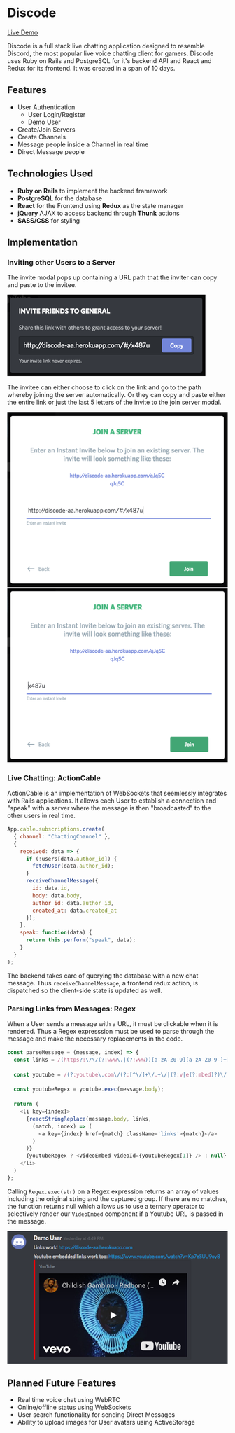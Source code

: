 # Discode

[Live Demo](http://discode-aa.herokuapp.com "Live Demo")

Discode is a full stack live chatting application designed to resemble Discord, the most popular live voice chatting client for gamers. Discode uses Ruby on Rails and PostgreSQL for it's backend API and React and Redux for its frontend. It was created in a span of 10 days.

## Features
- User Authentication
	- User Login/Register
	- Demo User
- Create/Join Servers
- Create Channels
- Message people inside a Channel in real time
- Direct Message people

## Technologies Used
- **Ruby on Rails** to implement the backend framework
- **PostgreSQL** for the database
- **React** for the Frontend using **Redux** as the state manager
- **jQuery** AJAX to access backend through **Thunk** actions
- **SASS/CSS** for styling

## Implementation

### Inviting other Users to a Server
The invite modal pops up containing a URL path that the inviter can copy and paste to the invitee. 

![Screenshot](https://github.com/stephenchung27/discode/blob/master/app/assets/images/Screen%20Shot%202019-02-01%20at%2011.45.23%20AM.png?raw=true)

The invitee can either choose to click on the link and go to the path whereby joining the server automatically. Or they can copy and paste either the entire link or just the last 5 letters of the invite to the join server modal.

![Screenshot](https://github.com/stephenchung27/discode/blob/master/app/assets/images/Screen%20Shot%202019-02-01%20at%2011.45.46%20AM.png?raw=true)
![Screenshot](https://github.com/stephenchung27/discode/blob/master/app/assets/images/Screen%20Shot%202019-02-01%20at%2011.46.04%20AM.png?raw=true)

### Live Chatting: ActionCable
ActionCable is an implementation of WebSockets that seemlessly integrates with Rails applications. It allows each User to establish a connection and "speak" with a server where the message is then "broadcasted" to the other users in real time. 

```javascript
App.cable.subscriptions.create(
  { channel: "ChattingChannel" },
  {
    received: data => {
      if (!users[data.author_id]) {
        fetchUser(data.author_id);
      }
      receiveChannelMessage({
        id: data.id,
        body: data.body,
        author_id: data.author_id,
        created_at: data.created_at
      });
    },
    speak: function(data) {
      return this.perform("speak", data);
    }
  }
);
```
The backend takes care of querying the database with a new chat message. Thus `receiveChannelMessage`, a frontend redux action, is dispatched so the client-side state is updated as well.

### Parsing Links from Messages:  Regex
When a User sends a message with a URL, it must be clickable when it is rendered. Thus a Regex expresssion must be used to parse through the message and make the necessary replacements in the code.
```javascript
const parseMessage = (message, index) => {
  const links = /(https?:\/\/(?:www\.|(?!www))[a-zA-Z0-9][a-zA-Z0-9-]+[a-zA-Z0-9]\.[^\s]{2,}|www\.[a-zA-Z0-9][a-zA-Z0-9-]+[a-zA-Z0-9]\.[^\s]{2,}|https?:\/\/(?:www\.|(?!www))[a-zA-Z0-9]\.[^\s]{2,}|www\.[a-zA-Z0-9]\.[^\s]{2,})/;

  const youtube = /(?:youtube\.com\/(?:[^\/]+\/.+\/|(?:v|e(?:mbed)?)\/|.*[?&]v=)|youtu\.be\/)([^"&?\/ ]{11})/i;

  const youtubeRegex = youtube.exec(message.body);

  return (
    <li key={index}>
      {reactStringReplace(message.body, links,
        (match, index) => (
          <a key={index} href={match} className='links'>{match}</a>
        )
      )}
      {youtubeRegex ? <VideoEmbed videoId={youtubeRegex[1]} /> : null}
    </li>
  )
};
```
Calling `Regex.exec(str)` on a Regex expression returns an array of values including the original string and the captured group. If there are no matches, the function returns null which allows us to use a ternary operator to selectively render our `VideoEmbed` component if a Youtube URL is passed in the message.

![Screenshot](https://github.com/stephenchung27/discode/blob/master/app/assets/images/Screen%20Shot%202019-02-01%20at%2011.46.23%20AM.png?raw=true)

## Planned Future Features
- Real time voice chat using WebRTC
- Online/offline status using WebSockets
- User search functionality for sending Direct Messages
- Ability to upload images for User avatars using ActiveStorage
